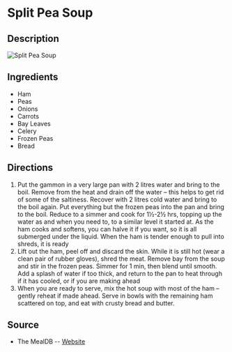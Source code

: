 # Split Pea Soup

## Description
![Split Pea Soup](https://www.themealdb.com/images/media/meals/xxtsvx1511814083.jpg "Split Pea Soup")

## Ingredients
- Ham
- Peas
- Onions
- Carrots
- Bay Leaves
- Celery
- Frozen Peas
- Bread

## Directions
1. Put the gammon in a very large pan with 2 litres water and bring to the boil. Remove from the heat and drain off the water – this helps to get rid of some of the saltiness. Recover with 2 litres cold water and bring to the boil again. Put everything but the frozen peas into the pan and bring to the boil. Reduce to a simmer and cook for 1½-2½ hrs, topping up the water as and when you need to, to a similar level it started at. As the ham cooks and softens, you can halve it if you want, so it is all submerged under the liquid. When the ham is tender enough to pull into shreds, it is ready
2. Lift out the ham, peel off and discard the skin. While it is still hot (wear a clean pair of rubber gloves), shred the meat. Remove bay from the soup and stir in the frozen peas. Simmer for 1 min, then blend until smooth. Add a splash of water if too thick, and return to the pan to heat through if it has cooled, or if you are making ahead
3. When you are ready to serve, mix the hot soup with most of the ham – gently reheat if made ahead. Serve in bowls with the remaining ham scattered on top, and eat with crusty bread and butter.

## Source

- The MealDB -- [Website](https://themealdb.com/)
